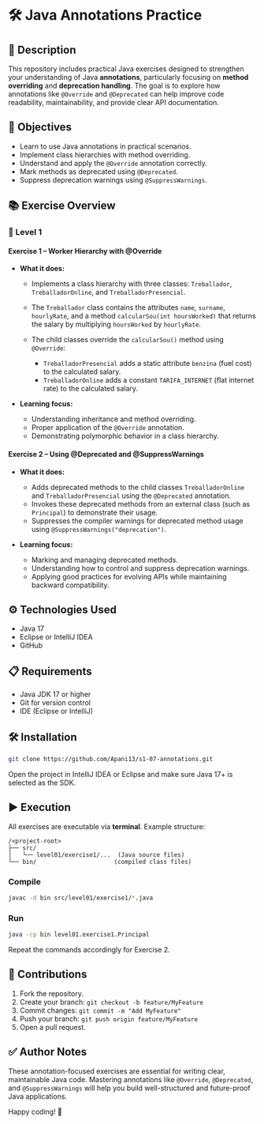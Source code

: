 # 🛠️ Java Annotations Practice

## 📝 Description

This repository includes practical Java exercises designed to strengthen your understanding of Java **annotations**, particularly focusing on **method overriding** and **deprecation handling**. The goal is to explore how annotations like `@Override` and `@Deprecated` can help improve code readability, maintainability, and provide clear API documentation.

## 🚀 Objectives

* Learn to use Java annotations in practical scenarios.
* Implement class hierarchies with method overriding.
* Understand and apply the `@Override` annotation correctly.
* Mark methods as deprecated using `@Deprecated`.
* Suppress deprecation warnings using `@SuppressWarnings`.

## 📚 Exercise Overview

### 🔹 Level 1

#### Exercise 1 – Worker Hierarchy with @Override

* **What it does:**

  * Implements a class hierarchy with three classes: `Treballador`, `TreballadorOnline`, and `TreballadorPresencial`.
  * The `Treballador` class contains the attributes `name`, `surname`, `hourlyRate`, and a method `calcularSou(int hoursWorked)` that returns the salary by multiplying `hoursWorked` by `hourlyRate`.
  * The child classes override the `calcularSou()` method using `@Override`:

    * `TreballadorPresencial` adds a static attribute `benzina` (fuel cost) to the calculated salary.
    * `TreballadorOnline` adds a constant `TARIFA_INTERNET` (flat internet rate) to the calculated salary.
* **Learning focus:**

  * Understanding inheritance and method overriding.
  * Proper application of the `@Override` annotation.
  * Demonstrating polymorphic behavior in a class hierarchy.

#### Exercise 2 – Using @Deprecated and @SuppressWarnings

* **What it does:**

  * Adds deprecated methods to the child classes `TreballadorOnline` and `TreballadorPresencial` using the `@Deprecated` annotation.
  * Invokes these deprecated methods from an external class (such as `Principal`) to demonstrate their usage.
  * Suppresses the compiler warnings for deprecated method usage using `@SuppressWarnings("deprecation")`.
* **Learning focus:**

  * Marking and managing deprecated methods.
  * Understanding how to control and suppress deprecation warnings.
  * Applying good practices for evolving APIs while maintaining backward compatibility.

## ⚙️ Technologies Used

* Java 17
* Eclipse or IntelliJ IDEA
* GitHub

## 📋 Requirements

* Java JDK 17 or higher
* Git for version control
* IDE (Eclipse or IntelliJ)

## 🛠️ Installation

```bash
git clone https://github.com/Apani13/s1-07-annotations.git
```

Open the project in IntelliJ IDEA or Eclipse and make sure Java 17+ is selected as the SDK.

## ▶️ Execution

All exercises are executable via **terminal**. Example structure:

```
/<project-root>
├── src/
│   └── level01/exercise1/...  (Java source files)
└── bin/                      (compiled class files)
```

### Compile

```bash
javac -d bin src/level01/exercise1/*.java
```

### Run

```bash
java -cp bin level01.exercise1.Principal
```

Repeat the commands accordingly for Exercise 2.

## 🤝 Contributions

1. Fork the repository.
2. Create your branch: `git checkout -b feature/MyFeature`
3. Commit changes: `git commit -m "Add MyFeature"`
4. Push your branch: `git push origin feature/MyFeature`
5. Open a pull request.

## ✅ Author Notes

These annotation-focused exercises are essential for writing clear, maintainable Java code. Mastering annotations like `@Override`, `@Deprecated`, and `@SuppressWarnings` will help you build well-structured and future-proof Java applications.

Happy coding! 🚀